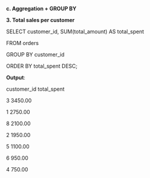 **c. Aggregation + GROUP BY**



**3. Total sales per customer**



SELECT customer\_id, SUM(total\_amount) AS total\_spent

FROM orders

GROUP BY customer\_id

ORDER BY total\_spent DESC;



**Output**:



customer\_id	total\_spent

3	3450.00

1	2750.00

8	2100.00

2	1950.00

5	1100.00

6	950.00

4	750.00



